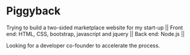 # Piggyback
Trying to build a two-sided marketplace website for my start-up  ||
Front end: HTML, CSS, bootstrap, javascript and jquery ||
Back end: Node.js ||

Looking for a developer co-founder to accelerate the process. 
